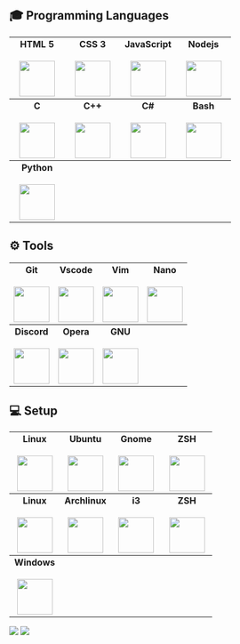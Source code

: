 ## 🎓 Programming Languages

<table>
    <tbody>
        <tr valign = "top">
            <td width = "25%" align = "center">
                <span>
                    <b>HTML 5</b>
                </span><br><br>
                <img height="64px" src="https://cdn.svgporn.com/logos/html-5.svg">
            </td>
            <td width = "25%" align = "center">
                <span>
                    <b>CSS 3</b>
                </span><br><br>
                <img height="64px" src="https://cdn.svgporn.com/logos/css-3.svg">
            </td>
            <td width = "25%" align = "center">
                <span>
                    <b>JavaScript</b>
                </span><br><br>
                <img height="64px" src="https://cdn.svgporn.com/logos/javascript.svg">
            </td>
            <td width = "25%" align = "center">
                <span>
                    <b>Nodejs</b>
                </span><br><br>
                <img height="64px" src="https://cdn.svgporn.com/logos/nodejs.svg">
            </td>
        </tr>
    </tbody>
        <tbody>
        <tr valign = "top">
            <td width = "25%" align = "center">
                <span>
                    <b>C</b>
                </span><br><br>
                <img height="64px" src="https://cdn.svgporn.com/logos/c.svg">
            </td>
            <td width = "25%" align = "center">
                <span>
                    <b>C++</b>
                </span><br><br>
                <img height="64px" src="https://cdn.svgporn.com/logos/c-plusplus.svg">
            </td>
            <td width = "25%" align = "center">
                <span>
                    <b>C#</b>
                </span><br><br>
                <img height="64px" src="https://cdn.svgporn.com/logos/c-sharp.svg">
            </td>
            <td width = "25%" align = "center">
                <span>
                    <b>Bash</b>
                </span><br><br>
                <img height="64px" src="https://cdn.svgporn.com/logos/bash.svg">
            </td>
        </tr>
    </tbody>
    <tbody>
        <tr valign = "top">
            <td width = "25%" align = "center">
                <span>
                    <b>Python</b>
                </span><br><br>
                <img height="64px" src="https://cdn.svgporn.com/logos/python.svg">
            </td>
    </tbody>
</table>

## ⚙️ Tools

<table>
    <tbody>
        <tr valign = "top">
            <td width = "25%" align = "center">
                <span>
                    <b>Git</b>
                </span><br><br>
                <img height="64px" src="https://cdn.svgporn.com/logos/git-icon.svg">
            </td>
            <td width = "25%" align = "center">
                <span>
                    <b>Vscode</b>
                </span><br><br>
                <img height="64px" src="https://cdn.svgporn.com/logos/visual-studio-code.svg">
            </td>
            <td width = "25%" align = "center">
                <span>
                    <b>Vim</b>
                </span><br><br>
                <img height="64px" src="https://cdn.svgporn.com/logos/vim.svg">
            </td>
            <td width = "25%" align = "center">
                <span>
                    <b>Nano</b>
                </span><br><br>
                <img height="64px" src="https://cdn.svgporn.com/logos/terminal.svg">
            </td>
        </tr>
    </tbody>
    <tbody>
        <tr valign = "top">
            <td width = "25%" align = "center">
                <span>
                    <b>Discord</b>
                </span><br><br>
                <img height="64px" src="https://cdn.svgporn.com/logos/discord.svg">
            </td>
            <td width = "25%" align = "center">
                <span>
                    <b>Opera</b>
                </span><br><br>
                <img height="64px" src="https://cdn.svgporn.com/logos/opera.svg">
            </td>
            <td width = "25%" align = "center">
                <span>
                    <b>GNU</b>
                </span><br><br>
                <img height="64px" src="https://cdn.svgporn.com/logos/gnu.svg">
            </td>
        </tr>
    </tbody>
</table>

## 💻 Setup

<table>
    <tbody>
        <tr valign = "top">
            <td width = "25%" align = "center">
                <span>
                    <b>Linux</b>
                </span><br><br>
                <img height="64px" src="https://cdn.svgporn.com/logos/linux-tux.svg">
            </td>
            <td width = "25%" align = "center">
                <span>
                    <b>Ubuntu</b>
                </span><br><br>
                <img height="64px" src="https://cdn.svgporn.com/logos/ubuntu.svg">
            </td>
            <td width = "25%" align = "center">
                <span>
                    <b>Gnome</b>
                </span><br><br>
                <img height="64px" src="https://cdn.svgporn.com/logos/terminal.svg">
            </td>
            <td width = "25%" align = "center">
                <span>
                    <b>ZSH</b>
                </span><br><br>
                <img height="64px" src="https://cdn.svgporn.com/logos/hyper.svg">
            </td>
        </tr>
    </tbody>
    <tbody>
        <tr valign = "top">
            <td width = "25%" align = "center">
                <span>
                    <b>Linux</b>
                </span><br><br>
                <img height="64px" src="https://cdn.svgporn.com/logos/linux-tux.svg">
            </td>
            <td width = "25%" align = "center">
                <span>
                    <b>Archlinux</b>
                </span><br><br>
                <img height="64px" src="https://cdn.svgporn.com/logos/archlinux.svg">
            </td>
            <td width = "25%" align = "center">
                <span>
                    <b>i3</b>
                </span><br><br>
                <img height="64px" src="https://cdn.svgporn.com/logos/terminal.svg">
            </td>
            <td width = "25%" align = "center">
                <span>
                    <b>ZSH</b>
                </span><br><br>
                <img height="64px" src="https://cdn.svgporn.com/logos/hyper.svg">
            </td>
        </tr>
    </tbody>
    <tbody>
        <tr valign = "top">
            <td width = "25%" align = "center">
                <span>
                    <b>Windows</b>
                </span><br><br>
                <img height="64px" src="https://cdn.svgporn.com/logos/microsoft-windows.svg">
            </td>
        </tr>
    </tbody>
</table>

<p>
    <img src = "https://github-readme-stats.vercel.app/api?username=Neotoxic-off&show_icons=true&theme=dark">
    <img src = "https://github-readme-stats.vercel.app/api/top-langs/?username=Neotoxic-off&layout=compact&theme=dark">
</p>
